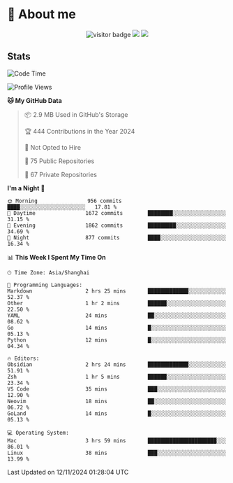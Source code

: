 <!-- ![](https://youpai.roccoshi.top/img/20200804214216.png) -->

# 🧐 About me
 
<p align="center">
<img src="https://visitor-badge.laobi.icu/badge?page_id=Lincest.Lincest&title=hits" alt="visitor badge"/>
<a href="mailto:imroccoshi@gmail.com"><img src="https://img.shields.io/badge/gmail-imroccoshi%40gmail.com-red"></a>
<a href="https://blog.roccoshi.top"><img src="https://img.shields.io/badge/blog-roccoshi-green"></a>
</p>

## Stats

<!--START_SECTION:waka-->
![Code Time](http://img.shields.io/badge/Code%20Time-1%2C669%20hrs%2043%20mins-blue)

![Profile Views](http://img.shields.io/badge/Profile%20Views-3-blue)

**🐱 My GitHub Data** 

> 📦 2.9 MB Used in GitHub's Storage 
 > 
> 🏆 444 Contributions in the Year 2024
 > 
> 🚫 Not Opted to Hire
 > 
> 📜 75 Public Repositories 
 > 
> 🔑 67 Private Repositories 
 > 
**I'm a Night 🦉** 

```text
🌞 Morning                956 commits         ████░░░░░░░░░░░░░░░░░░░░░   17.81 % 
🌆 Daytime                1672 commits        ████████░░░░░░░░░░░░░░░░░   31.15 % 
🌃 Evening                1862 commits        █████████░░░░░░░░░░░░░░░░   34.69 % 
🌙 Night                  877 commits         ████░░░░░░░░░░░░░░░░░░░░░   16.34 % 
```


📊 **This Week I Spent My Time On** 

```text
🕑︎ Time Zone: Asia/Shanghai

💬 Programming Languages: 
Markdown                 2 hrs 25 mins       █████████████░░░░░░░░░░░░   52.37 % 
Other                    1 hr 2 mins         ██████░░░░░░░░░░░░░░░░░░░   22.50 % 
YAML                     24 mins             ██░░░░░░░░░░░░░░░░░░░░░░░   08.62 % 
Go                       14 mins             █░░░░░░░░░░░░░░░░░░░░░░░░   05.13 % 
Python                   12 mins             █░░░░░░░░░░░░░░░░░░░░░░░░   04.34 % 

🔥 Editors: 
Obsidian                 2 hrs 24 mins       █████████████░░░░░░░░░░░░   51.91 % 
Zsh                      1 hr 5 mins         ██████░░░░░░░░░░░░░░░░░░░   23.34 % 
VS Code                  35 mins             ███░░░░░░░░░░░░░░░░░░░░░░   12.90 % 
Neovim                   18 mins             ██░░░░░░░░░░░░░░░░░░░░░░░   06.72 % 
GoLand                   14 mins             █░░░░░░░░░░░░░░░░░░░░░░░░   05.13 % 

💻 Operating System: 
Mac                      3 hrs 59 mins       ██████████████████████░░░   86.01 % 
Linux                    38 mins             ███░░░░░░░░░░░░░░░░░░░░░░   13.99 % 
```


 Last Updated on 12/11/2024 01:28:04 UTC
<!--END_SECTION:waka-->


